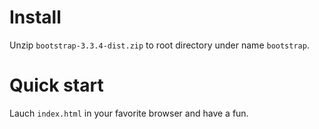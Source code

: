 # Install

Unzip `bootstrap-3.3.4-dist.zip` to root directory under name `bootstrap`.

# Quick start

Lauch `index.html` in your favorite browser and have a fun.
